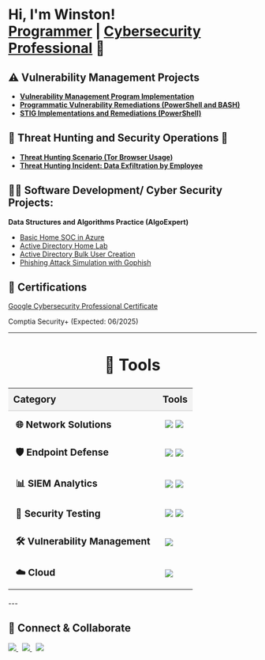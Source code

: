 <h1>Hi, I'm Winston! <br/><a href="https://github.com/winstonhibbert/winstonhibbert">Programmer</a> | <a href="www.linkedin.com/in/winston-hibbert-262a44271">Cybersecurity Professional</a> 🔐<!-- <a href="https://youtube.com/@whibbert?si=Ue8K2AI_c3q0I0yy">YouTuber</a></h1> -->

## ⚠️ Vulnerability Management Projects

- **[Vulnerability Management Program Implementation](https://github.com/winstonhibbert/vulnerability-management-program)**
- **[Programmatic Vulnerability Remediations (PowerShell and BASH)](https://github.com/winstonhibbert/programmatic-vulnerability-remediations/tree/main)**
- **[STIG Implementations and Remediations (PowerShell)](https://github.com/winstonhibbert/winstonhibbert/tree/main/STIGS)**


## 🚨 Threat Hunting and Security Operations 🚨

- **[Threat Hunting Scenario (Tor Browser Usage)](https://github.com/winstonhibbert/threat-hunting-scenario-tor)**
- **[Threat Hunting Incident: Data Exfiltration by Employee](https://github.com/winstonhibbert/Data-Exfiltration-Suspicion)**


<h2>👨‍💻 Software Development/ Cyber Security Projects:</h2>

<b>Data Structures and Algorithms Practice (AlgoExpert)</b>
  - [Basic Home SOC in Azure](https://github.com/winstonhibbert/CyberHomeLab)
  - [Active Directory Home Lab](https://github.com/winstonhibbert/ActiveDirectoryLab/)
  - [Active Directory Bulk User Creation](https://github.com/winstonhibbert/AD_PS)
  - [Phishing Attack Simulation with Gophish](https://github.com/winstonhibbert/gophish)
  
 
<h2> 📃 Certifications</h2>
<a href="https://www.credly.com/badges/c1e3e67c-e36a-4db5-99e4-c4701de339eb/linked_in_profile" target="_blank" rel="noopener noreferrer">
    Google Cybersecurity Professional Certificate
</a>

Comptia Security+ (Expected: 06/2025)

<!--
<h2>📺 Popular YouTube Videos</h2>

- [Active Directory Home Lab](insert_link_here)
-->

---
<h2 style="font-size: 2rem; text-align: center;">🔧 Tools</h2>

<table style="width: 100%; border-collapse: collapse; font-size: 1.2rem;">
    <thead>
        <tr style="background-color: #f2f2f2;">
            <th style="padding: 10px; text-align: left; border-bottom: 2px solid #ddd;">Category</th>
            <th style="padding: 10px; text-align: left; border-bottom: 2px solid #ddd;">Tools</th>
        </tr>
    </thead>
    <tbody>
        <tr>
            <td style="padding: 15px; vertical-align: top;"><b>🌐 Network Solutions</b></td>
            <td style="padding: 15px;">
                <img src="https://img.shields.io/badge/Active%20Directory-0078D4?style=flat-square&logo=Windows&logoColor=white" />
                <img src="https://img.shields.io/badge/Wireshark-1679A7?style=flat-square&logo=Wireshark&logoColor=white" />
            </td>
        </tr>
        <tr>
            <td style="padding: 15px; vertical-align: top;"><b>🛡️ Endpoint Defense</b></td>
            <td style="padding: 15px;">
                <img src="https://img.shields.io/badge/Defender%20for%20Endpoint-00A4EF?style=flat-square&logo=Microsoft&logoColor=white" />
                <img src="https://img.shields.io/badge/Kali%20Linux-557C89?style=flat-square&logo=Kali%20Linux&logoColor=white" />
            </td>
        </tr>
        <tr>
            <td style="padding: 15px; vertical-align: top;"><b>📊 SIEM Analytics</b></td>
            <td style="padding: 15px;">
                <img src="https://img.shields.io/badge/Microsoft%20Sentinel-0078D4?style=flat-square&logo=Microsoft&logoColor=white" />
                <img src="https://img.shields.io/badge/Splunk-000000?style=flat-square&logo=Splunk&logoColor=white" />
            </td>
        </tr>
        <tr>
            <td style="padding: 15px; vertical-align: top;"><b>🔐 Security Testing</b></td>
            <td style="padding: 15px;">
                <img src="https://img.shields.io/badge/PowerShell-2E6DBF?style=flat-square&logo=PowerShell&logoColor=white" />
                <img src="https://img.shields.io/badge/Bash-4EAA25?style=flat-square&logo=GNU%20Bash&logoColor=white" />
            </td>
        </tr>
        <tr>
            <td style="padding: 15px; vertical-align: top;"><b>🛠️ Vulnerability Management</b></td>
            <td style="padding: 15px;">
                <img src="https://img.shields.io/badge/Tenable-3E4D88?style=flat-square&logo=Tenable&logoColor=white" />
            </td>
        </tr>
        <tr>
            <td style="padding: 15px; vertical-align: top;"><b>☁️ Cloud </b></td>
            <td style="padding: 15px;">
                <img src="https://img.shields.io/badge/Microsoft%20Azure-0078D4?style=flat-square&logo=Microsoft%20Azure&logoColor=white" />
            </td>
        </tr>
    </tbody>
</table>
---

## 🤝 Connect & Collaborate

<div>
    <a href="https://www.linkedin.com/in/winston-hibbert-262a44271" target="_blank">
        <img src="https://img.shields.io/badge/LinkedIn-0A66C2?style=for-the-badge&logo=linkedin&logoColor=white"/>
    </a>
    &nbsp;
    <a href="https://www.youtube.com/@WHibbert" target="_blank">
        <img src="https://img.shields.io/badge/YouTube-FF0000?style=for-the-badge&logo=youtube&logoColor=white"/>
    </a>
    &nbsp;
    <a href="https://www.instagram.com/gen_chad" target="_blank">
        <img src="https://img.shields.io/badge/Instagram-E4405F?style=for-the-badge&logo=instagram&logoColor=white"/>
    </a>
</div>

<!--
**WinstonHibbert** is a ✨ _special_ ✨ repository because its `README.md` (this file) appears on your GitHub profile.

IDEAS:

- 🔭 I’m currently working on ...
- 🌱 I’m currently learning ...
- 👯 I’m looking to collaborate on ...
- 🤔 I’m looking for help with ...
- 💬 Ask me about ...
- 📫 How to reach me: ...
- 😄 Pronouns: ...
- ⚡ Fun fact: ...
-->
